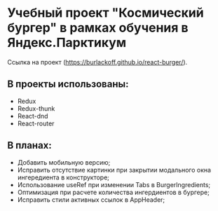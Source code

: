 # Учебный проект "Космический бургер" в рамках обучения в Яндекс.Парктикум

Ссылка на проект (https://burlackoff.github.io/react-burger/).

## В проекты использованы:

- Redux
- Redux-thunk
- React-dnd
- React-router

## В планах:

- Добавить мобильную версию;
- Исправить отсутствие картинки при закрытии модального окна ингередиента в конструкторе;
- Использование useRef при изменении Tabs в BurgerIngredients;
- Оптимизация при расчете количества ингердиентов в бургере;
- Исправить стили активных ссылок в AppHeader;
